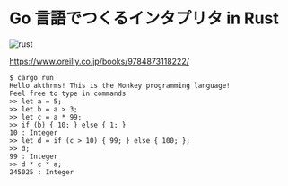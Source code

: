 # Go 言語でつくるインタプリタ in Rust

![rust](https://github.com/akthrms/ronkey/actions/workflows/rust.yml/badge.svg)

https://www.oreilly.co.jp/books/9784873118222/

```
$ cargo run
Hello akthrms! This is the Monkey programming language!
Feel free to type in commands
>> let a = 5;
>> let b = a > 3;
>> let c = a * 99;
>> if (b) { 10; } else { 1; }
10 : Integer
>> let d = if (c > 10) { 99; } else { 100; };
>> d;
99 : Integer
>> d * c * a;
245025 : Integer
```

